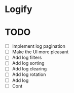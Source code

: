 # Logify


# TODO
 - [ ] Implement log pagination
 - [ ] Make the UI more pleasant
 - [ ] Add log filters
 - [ ] Add log sorting
 - [ ] Add log clearing
 - [ ] Add log rotation
 - [ ] Add log
 - [ ] Cont
